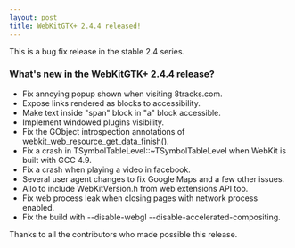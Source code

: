 ```yaml
---
layout: post
title: WebKitGTK+ 2.4.4 released!
---
```


This is a bug fix release in the stable 2.4 series.

### What's new in the WebKitGTK+ 2.4.4 release?

 - Fix annoying popup shown when visiting 8tracks.com.
 - Expose links rendered as blocks to accessibility.
 - Make text inside "span" block in "a" block accessible.
 - Implement windowed plugins visibility.
 - Fix the GObject introspection annotations of webkit_web_resource_get_data_finish().
 - Fix a crash in TSymbolTableLevel::~TSymbolTableLevel when WebKit
   is built with GCC 4.9.
 - Fix a crash when playing a video in facebook.
 - Several user agent changes to fix Google Maps and a few other issues.
 - Allo to include WebKitVersion.h from web extensions API too.
 - Fix web process leak when closing pages with network process enabled.
 - Fix the build with --disable-webgl --disable-accelerated-compositing.

Thanks to all the contributors who made possible this release.
